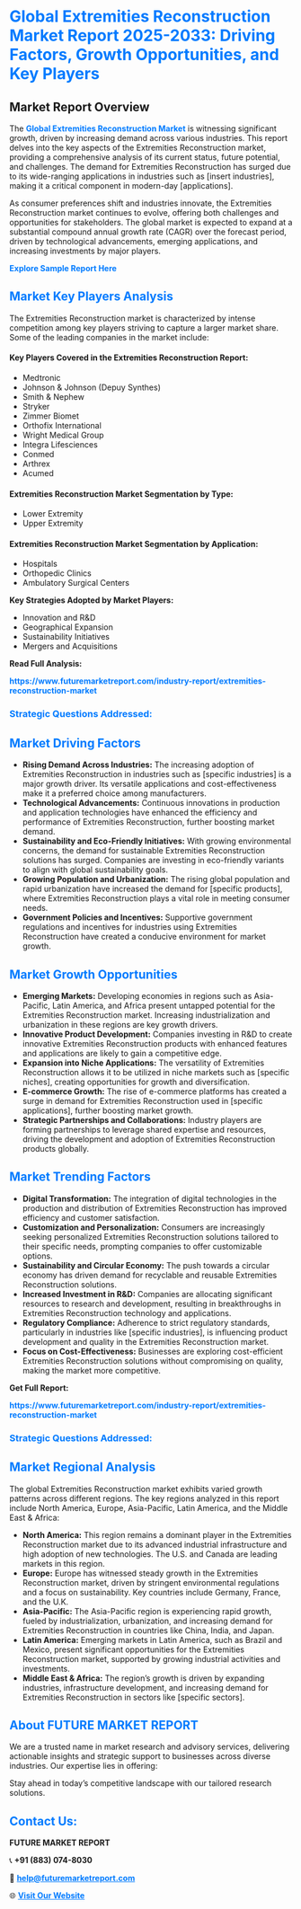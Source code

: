 <h1 style="color: #007BFF;">Global Extremities Reconstruction Market Report 2025-2033: Driving Factors, Growth Opportunities, and Key Players</h1>

<section id="overview">
<h2>Market Report Overview</h2>
<p>The <a href="https://www.futuremarketreport.com/industry-report/extremities-reconstruction-market" style="color: #007BFF; text-decoration: none;"><strong>Global Extremities Reconstruction Market</strong></a> is witnessing significant growth, driven by increasing demand across various industries. This report delves into the key aspects of the Extremities Reconstruction market, providing a comprehensive analysis of its current status, future potential, and challenges. The demand for Extremities Reconstruction has surged due to its wide-ranging applications in industries such as [insert industries], making it a critical component in modern-day [applications].</p>
<p>As consumer preferences shift and industries innovate, the Extremities Reconstruction market continues to evolve, offering both challenges and opportunities for stakeholders. The global market is expected to expand at a substantial compound annual growth rate (CAGR) over the forecast period, driven by technological advancements, emerging applications, and increasing investments by major players.</p>
</section>

<section id="overview">
<p><a href="https://www.futuremarketreport.com/request-sample/reportId=51834" style="color: #007BFF; text-decoration: none;"><strong>Explore Sample Report Here</strong></a></p>
</section>

<section id="key-players">
<h2 style="color: #007BFF;">Market Key Players Analysis</h2>
<p>The Extremities Reconstruction market is characterized by intense competition among key players striving to capture a larger market share. Some of the leading companies in the market include:</p>
<h4>Key Players Covered in the Extremities Reconstruction Report:</h4>
<ul><li>Medtronic</li><li>Johnson &amp; Johnson (Depuy Synthes)</li><li>Smith &amp; Nephew</li><li>Stryker</li><li>Zimmer Biomet</li><li>Orthofix International</li><li>Wright Medical Group</li><li>Integra Lifesciences</li><li>Conmed</li><li>Arthrex</li><li>Acumed</li></ul>
<h4>Extremities Reconstruction Market Segmentation by Type:</h4>
<ul><li>Lower Extremity</li><li>Upper Extremity</li></ul>

<h4>Extremities Reconstruction Market Segmentation by Application:</h4>
<ul><li>Hospitals</li><li>Orthopedic Clinics</li><li>Ambulatory Surgical Centers</li></ul>
<p><strong>Key Strategies Adopted by Market Players:</strong></p>
<ul>
<li>Innovation and R&D</li>
<li>Geographical Expansion</li>
<li>Sustainability Initiatives</li>
<li>Mergers and Acquisitions</li>
</ul>
</section>

<section>
<p><strong>Read Full Analysis: </strong></p><a href="https://www.futuremarketreport.com/industry-report/extremities-reconstruction-market" style="color: #007BFF; text-decoration: none;"><strong>https://www.futuremarketreport.com/industry-report/extremities-reconstruction-market</strong></a>
<h3 style="color: #007BFF;">Strategic Questions Addressed:</h3>
</section>

<section id="driving-factors">
<h2 style="color: #007BFF;">Market Driving Factors</h2>
<ul>
<li><strong>Rising Demand Across Industries:</strong> The increasing adoption of Extremities Reconstruction in industries such as [specific industries] is a major growth driver. Its versatile applications and cost-effectiveness make it a preferred choice among manufacturers.</li>
<li><strong>Technological Advancements:</strong> Continuous innovations in production and application technologies have enhanced the efficiency and performance of Extremities Reconstruction, further boosting market demand.</li>
<li><strong>Sustainability and Eco-Friendly Initiatives:</strong> With growing environmental concerns, the demand for sustainable Extremities Reconstruction solutions has surged. Companies are investing in eco-friendly variants to align with global sustainability goals.</li>
<li><strong>Growing Population and Urbanization:</strong> The rising global population and rapid urbanization have increased the demand for [specific products], where Extremities Reconstruction plays a vital role in meeting consumer needs.</li>
<li><strong>Government Policies and Incentives:</strong> Supportive government regulations and incentives for industries using Extremities Reconstruction have created a conducive environment for market growth.</li>
</ul>
</section>

<section id="growth-opportunities">
<h2 style="color: #007BFF;">Market Growth Opportunities</h2>
<ul>
<li><strong>Emerging Markets:</strong> Developing economies in regions such as Asia-Pacific, Latin America, and Africa present untapped potential for the Extremities Reconstruction market. Increasing industrialization and urbanization in these regions are key growth drivers.</li>
<li><strong>Innovative Product Development:</strong> Companies investing in R&D to create innovative Extremities Reconstruction products with enhanced features and applications are likely to gain a competitive edge.</li>
<li><strong>Expansion into Niche Applications:</strong> The versatility of Extremities Reconstruction allows it to be utilized in niche markets such as [specific niches], creating opportunities for growth and diversification.</li>
<li><strong>E-commerce Growth:</strong> The rise of e-commerce platforms has created a surge in demand for Extremities Reconstruction used in [specific applications], further boosting market growth.</li>
<li><strong>Strategic Partnerships and Collaborations:</strong> Industry players are forming partnerships to leverage shared expertise and resources, driving the development and adoption of Extremities Reconstruction products globally.</li>
</ul>
</section>

<section id="trending-factors">
<h2 style="color: #007BFF;">Market Trending Factors</h2>
<ul>
<li><strong>Digital Transformation:</strong> The integration of digital technologies in the production and distribution of Extremities Reconstruction has improved efficiency and customer satisfaction.</li>
<li><strong>Customization and Personalization:</strong> Consumers are increasingly seeking personalized Extremities Reconstruction solutions tailored to their specific needs, prompting companies to offer customizable options.</li>
<li><strong>Sustainability and Circular Economy:</strong> The push towards a circular economy has driven demand for recyclable and reusable Extremities Reconstruction solutions.</li>
<li><strong>Increased Investment in R&D:</strong> Companies are allocating significant resources to research and development, resulting in breakthroughs in Extremities Reconstruction technology and applications.</li>
<li><strong>Regulatory Compliance:</strong> Adherence to strict regulatory standards, particularly in industries like [specific industries], is influencing product development and quality in the Extremities Reconstruction market.</li>
<li><strong>Focus on Cost-Effectiveness:</strong> Businesses are exploring cost-efficient Extremities Reconstruction solutions without compromising on quality, making the market more competitive.</li>
</ul>
</section>

<section>
<p><strong>Get Full Report: </strong></p><a href="https://www.futuremarketreport.com/industry-report/extremities-reconstruction-market" style="color: #007BFF; text-decoration: none;"><strong>https://www.futuremarketreport.com/industry-report/extremities-reconstruction-market</strong></a>
<h3 style="color: #007BFF;">Strategic Questions Addressed:</h3>
</section>


<section id="regional-analysis">
<h2 style="color: #007BFF;">Market Regional Analysis</h2>
<p>The global Extremities Reconstruction market exhibits varied growth patterns across different regions. The key regions analyzed in this report include North America, Europe, Asia-Pacific, Latin America, and the Middle East & Africa:</p>
<ul>
<li><strong>North America:</strong> This region remains a dominant player in the Extremities Reconstruction market due to its advanced industrial infrastructure and high adoption of new technologies. The U.S. and Canada are leading markets in this region.</li>
<li><strong>Europe:</strong> Europe has witnessed steady growth in the Extremities Reconstruction market, driven by stringent environmental regulations and a focus on sustainability. Key countries include Germany, France, and the U.K.</li>
<li><strong>Asia-Pacific:</strong> The Asia-Pacific region is experiencing rapid growth, fueled by industrialization, urbanization, and increasing demand for Extremities Reconstruction in countries like China, India, and Japan.</li>
<li><strong>Latin America:</strong> Emerging markets in Latin America, such as Brazil and Mexico, present significant opportunities for the Extremities Reconstruction market, supported by growing industrial activities and investments.</li>
<li><strong>Middle East & Africa:</strong> The region’s growth is driven by expanding industries, infrastructure development, and increasing demand for Extremities Reconstruction in sectors like [specific sectors].</li>
</ul>
</section>

<footer>
<h2 style="color: #007BFF;">About FUTURE MARKET REPORT</h2>
<p>We are a trusted name in market research and advisory services, delivering actionable insights and strategic support to businesses across diverse industries. Our expertise lies in offering:</p>

<p>Stay ahead in today’s competitive landscape with our tailored research solutions.</p>

<h2 style="color: #007BFF;">Contact Us:</h2>
<p><strong>FUTURE MARKET REPORT</strong></p>
<p>📞 <strong>+91 (883) 074-8030</strong></p>
<p>📧 <strong><a href="mailto:help@futuremarketreport.com" style="color: #007BFF;">help@futuremarketreport.com</a></strong></p>
<p>🌐 <strong><a href="https://www.futuremarketreport.com/" style="color: #007BFF;">Visit Our Website</a></strong></p>
</footer>